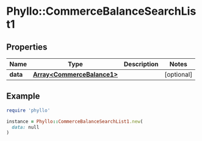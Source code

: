# Phyllo::CommerceBalanceSearchList1

## Properties

| Name | Type | Description | Notes |
| ---- | ---- | ----------- | ----- |
| **data** | [**Array&lt;CommerceBalance1&gt;**](CommerceBalance1.md) |  | [optional] |

## Example

```ruby
require 'phyllo'

instance = Phyllo::CommerceBalanceSearchList1.new(
  data: null
)
```

